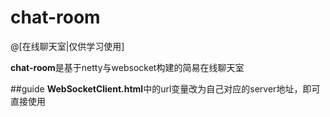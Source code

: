 # chat-room

@[在线聊天室|仅供学习使用]

**chat-room**是基于netty与websocket构建的简易在线聊天室

##guide
**WebSocketClient.html**中的url变量改为自己对应的server地址，即可直接使用